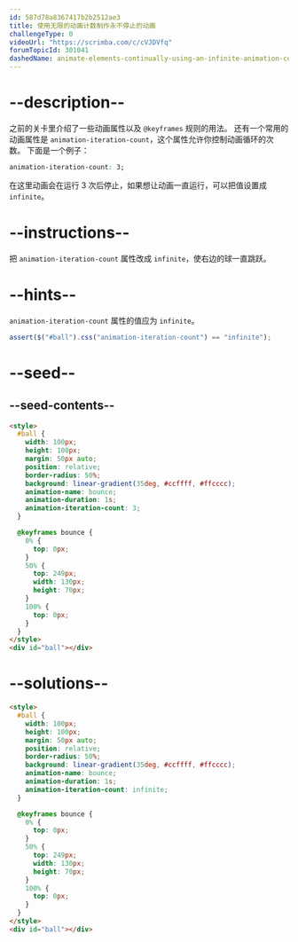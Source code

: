 ```yaml
---
id: 587d78a8367417b2b2512ae3
title: 使用无限的动画计数制作永不停止的动画
challengeType: 0
videoUrl: "https://scrimba.com/c/cVJDVfq"
forumTopicId: 301041
dashedName: animate-elements-continually-using-an-infinite-animation-count
---
```


# --description--

之前的关卡里介绍了一些动画属性以及 `@keyframes` 规则的用法。 还有一个常用的动画属性是 `animation-iteration-count`，这个属性允许你控制动画循环的次数。 下面是一个例子：

```css
animation-iteration-count: 3;
```

在这里动画会在运行 3 次后停止，如果想让动画一直运行，可以把值设置成 `infinite`。

# --instructions--

把 `animation-iteration-count` 属性改成 `infinite`，使右边的球一直跳跃。

# --hints--

`animation-iteration-count` 属性的值应为 `infinite`。

```js
assert($("#ball").css("animation-iteration-count") == "infinite");
```

# --seed--

## --seed-contents--

```html
<style>
  #ball {
    width: 100px;
    height: 100px;
    margin: 50px auto;
    position: relative;
    border-radius: 50%;
    background: linear-gradient(35deg, #ccffff, #ffcccc);
    animation-name: bounce;
    animation-duration: 1s;
    animation-iteration-count: 3;
  }

  @keyframes bounce {
    0% {
      top: 0px;
    }
    50% {
      top: 249px;
      width: 130px;
      height: 70px;
    }
    100% {
      top: 0px;
    }
  }
</style>
<div id="ball"></div>
```

# --solutions--

```html
<style>
  #ball {
    width: 100px;
    height: 100px;
    margin: 50px auto;
    position: relative;
    border-radius: 50%;
    background: linear-gradient(35deg, #ccffff, #ffcccc);
    animation-name: bounce;
    animation-duration: 1s;
    animation-iteration-count: infinite;
  }

  @keyframes bounce {
    0% {
      top: 0px;
    }
    50% {
      top: 249px;
      width: 130px;
      height: 70px;
    }
    100% {
      top: 0px;
    }
  }
</style>
<div id="ball"></div>
```
